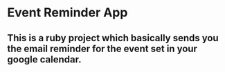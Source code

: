 # Event Reminder App
## This is a ruby project which basically sends you the email reminder for the event set in your google calendar.